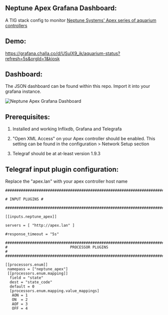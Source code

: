 ## Neptune Apex Grafana Dashboard:

A TIG stack config to monitor [Neptune Systems' Apex series of aquarium controllers](https://www.neptunesystems.com/)

## Demo:
https://grafana.challa.co/d/USuIX9_ik/aquarium-status?refresh=5s&orgId=1&kiosk

## Dashboard:

The JSON dashboard can be found within this repo. Import it into your grafana instance.

![Neptune Apex Grafana Dashboard](https://i.imgur.com/nDOifZn.png)

## Prerequisites:
1. Installed and working Inflixdb, Grafana and Telegrafa

2. "Open XML Access" on your Apex controller should be enabled. This setting can be found in the configuration > Network Setup section

3. Telegraf should be at at-least version 1.9.3

## Telegraf input plugin configuration:

Replace the "apex.lan" with your apex controller host name

    ###############################################################################
    
    # INPUT PLUGINS #
    
    ###############################################################################
    
    [[inputs.neptune_apex]]
    
    servers = [ "http://apex.lan" ]
    
    #response_timeout = "5s"
    
    ###############################################################################
    #                            PROCESSOR PLUGINS                                #
    ###############################################################################
    
    [[processors.enum]]
     namepass = ["neptune_apex"]
     [[processors.enum.mapping]]
      field = "state"
      dest = "state_code"
      default = 0
      [processors.enum.mapping.value_mappings]
       AON = 1
       ON  = 2
       AOF = 3
       OFF = 4



  


